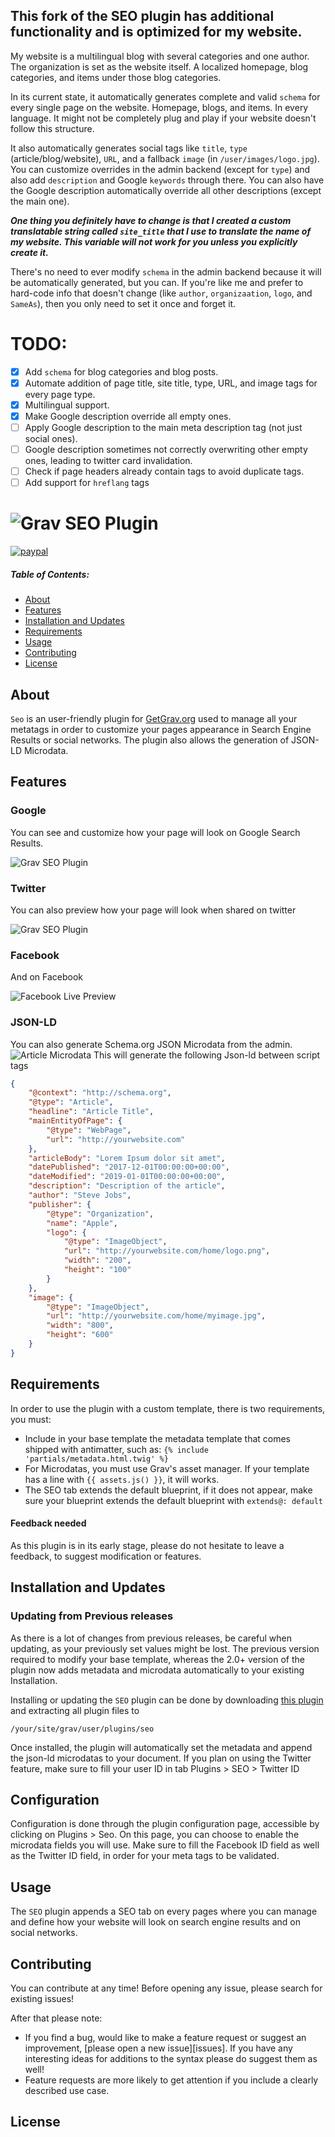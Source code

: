 ## This fork of the SEO plugin has additional functionality and is optimized for my website.
My website is a multilingual blog with several categories and one author. The organization is set as the website itself. A localized homepage, blog categories, and items under those blog categories.

In its current state, it automatically generates complete and valid `schema` for every single page on the website. Homepage, blogs, and items. In every language. It might not be completely plug and play if your website doesn't follow this structure.

It also automatically generates social tags like `title`, `type` (article/blog/website), `URL`, and a fallback `image` (in `/user/images/logo.jpg`). You can customize overrides in the admin backend (except for `type`) and also add `description` and Google `keywords` through there. You can also have the Google description automatically override all other descriptions (except the main one).

***One thing you definitely have to change is that I created a custom translatable string called `site_title` that I use to translate the name of my website. This variable will not work for you unless you explicitly create it.***

There's no need to ever modify `schema` in the admin backend because it will be automatically generated, but you can. If you're like me and prefer to hard-code info that doesn't change (like `author`, `organizaation`, `logo`, and `SameAs`), then you only need to set it once and forget it.

# TODO:
- [x] Add `schema` for blog categories and blog posts.
- [x] Automate addition of page title, site title, type, URL, and image tags for every page type.
- [x] Multilingual support.
- [x] Make Google description override all empty ones.
- [ ] Apply Google description to the main meta description tag (not just social ones).
- [ ] Google description sometimes not correctly overwriting other empty ones, leading to twitter card invalidation.
- [ ] Check if page headers already contain tags to avoid duplicate tags.
- [ ] Add support for `hreflang` tags

# ![Grav SEO Plugin](https://github.com/paulmassen/grav-plugin-seo/blob/master/assets/logoseo.png?raw=true)

[![paypal](https://www.paypalobjects.com/en_US/i/btn/btn_donateCC_LG.gif)](https://www.paypal.com/cgi-bin/webscr?cmd=_s-xclick&hosted_button_id=MX77VZWPUKLTU)

##### Table of Contents:


* [About](#about)
* [Features](#features)
* [Installation and Updates](#installation-and-updates)
* [Requirements](#requirements)
* [Usage](#usage)
* [Contributing](#contributing)
* [License](#license)


## About

`Seo` is an user-friendly plugin for [GetGrav.org](http://getgrav.org) used to manage all your metatags in order to customize your pages appearance in Search Engine Results or social networks. The plugin also allows the generation of JSON-LD Microdata.

## Features

### Google
You can see and customize how your page will look on Google Search Results.

![Grav SEO Plugin](https://raw.githubusercontent.com/paulmassen/grav-plugin-seo/master/assets/demoseoplugin.gif)

### Twitter
You can also preview how your page will look when shared on twitter

![Grav SEO Plugin](https://raw.githubusercontent.com/paulmassen/grav-plugin-seo/master/assets/twitter.gif)


### Facebook
And on Facebook

![Facebook Live Preview](https://raw.githubusercontent.com/paulmassen/grav-plugin-seo/master/assets/facebook.gif)


### JSON-LD

You can also generate Schema.org JSON Microdata from the admin.
![Article Microdata](https://raw.githubusercontent.com/paulmassen/grav-plugin-seo/master/assets/article_json.png)
This will generate the following Json-ld between script tags
```JSON
{
    "@context": "http://schema.org",
    "@type": "Article",
    "headline": "Article Title",
    "mainEntityOfPage": {
        "@type": "WebPage",
        "url": "http://yourwebsite.com"
    },
    "articleBody": "Lorem Ipsum dolor sit amet",
    "datePublished": "2017-12-01T00:00:00+00:00",
    "dateModified": "2019-01-01T00:00:00+00:00",
    "description": "Description of the article",
    "author": "Steve Jobs",
    "publisher": {
        "@type": "Organization",
        "name": "Apple",
        "logo": {
            "@type": "ImageObject",
            "url": "http://yourwebsite.com/home/logo.png",
            "width": "200",
            "height": "100"
        }
    },
    "image": {
        "@type": "ImageObject",
        "url": "http://yourwebsite.com/home/myimage.jpg",
        "width": "800",
        "height": "600"
    }
}
```

## Requirements

In order to use the plugin with a custom template, there is two requirements, you must:
- Include in your base template the metadata template that comes shipped with antimatter, such as: `{% include 'partials/metadata.html.twig' %}`
- For Microdatas, you must use Grav's asset manager. If your template has a line with `{{ assets.js() }}`, it will works.
- The SEO tab extends the default blueprint, if it does not appear, make sure your blueprint extends the default blueprint with `extends@: default`
#### Feedback needed

As this plugin is in its early stage, please do not hesitate to leave a feedback, to suggest modification or features.

## Installation and Updates

### Updating from Previous releases

As there is a lot of changes from previous releases, be careful when updating, as your previously set values might be lost.
The previous version required to modify your base template, whereas the 2.0+ version of the plugin now adds metadata and microdata automatically to your existing Installation.

Installing or updating the `SEO` plugin can be done by downloading [this plugin](https://github.com/CarlSinclair/grav-plugin-seo) and extracting all plugin files to

    /your/site/grav/user/plugins/seo

Once installed, the plugin will automatically set the metadata and append the json-ld microdatas to your document.
If you plan on using the Twitter feature, make sure to fill your user ID in tab Plugins > SEO > Twitter ID

## Configuration

Configuration is done through the plugin configuration page, accessible by clicking on Plugins > Seo. On this page, you can choose to enable the microdata fields you will use.
Make sure to fill the Facebook ID field as well as the Twitter ID field, in order for your meta tags to be validated.

## Usage

The `SEO` plugin appends a SEO tab on every pages where you can manage and define how your website will look on search engine results and on social networks. 


## Contributing

You can contribute at any time! Before opening any issue, please search for existing issues!

After that please note:

* If you find a bug, would like to make a feature request or suggest an improvement, [please open a new issue][issues]. If you have any interesting ideas for additions to the syntax please do suggest them as well!
* Feature requests are more likely to get attention if you include a clearly described use case.



## License

